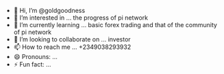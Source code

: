 - 👋 Hi, I’m @goldgoodness
- 👀 I’m interested in ... the progress of pi network 
- 🌱 I’m currently learning ... basic forex trading and that of the community of pi network 
- 💞️ I’m looking to collaborate on ... investor 
- 📫 How to reach me ... +2349038293932
- 😄 Pronouns: ...
- ⚡ Fun fact: ...

<!---
goldgoodness26/goldgoodness26 is a ✨ special ✨ repository because its `README.md` (this file) appears on your GitHub profile.
You can click the Preview link to take a look at your changes.
--->
